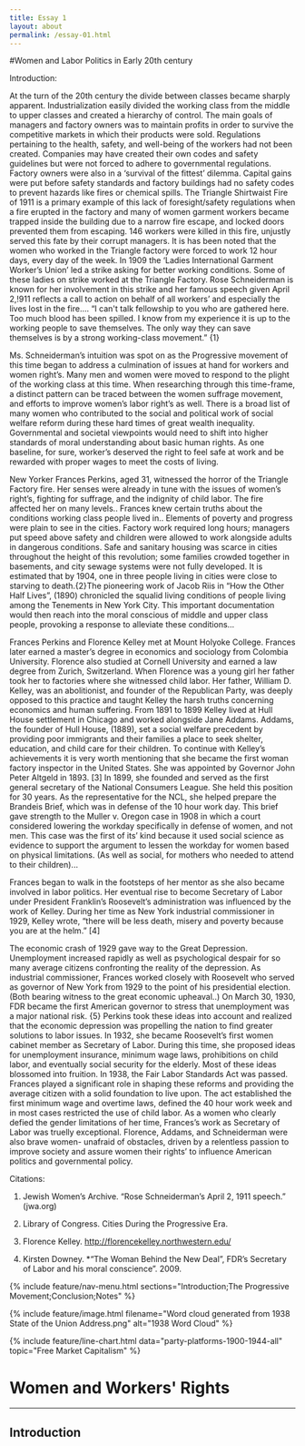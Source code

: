 ```yaml
---
title: Essay 1
layout: about
permalink: /essay-01.html
---
```

#Women and Labor Politics in Early 20th century

Introduction:
 
At the turn of the 20th century the divide between classes became sharply apparent.  Industrialization easily divided the working class from the middle to upper classes and created a hierarchy of control. The main goals of managers and factory owners was to maintain profits in order to survive the competitive markets in which their products were sold.  Regulations pertaining to the health, safety, and well-being of the workers had not been created.  Companies may have created their own codes and safety guidelines but were not forced to adhere to governmental regulations. Factory owners were also in a ‘survival of the fittest’ dilemma.  Capital gains were put before safety standards and factory buildings had no safety codes to prevent hazards like fires or chemical spills. The Triangle Shirtwaist Fire of 1911 is a primary example of this lack of foresight/safety regulations when a fire erupted in the factory and many of women garment workers became trapped inside the building due to a narrow fire escape, and locked doors prevented them from escaping.  146 workers were killed in this fire, unjustly served this fate by their corrupt managers.  It is has been noted that the women who worked in the Triangle factory were forced to work 12 hour days, every day of the week.  In 1909 the ‘Ladies International Garment Worker’s Union’ led a strike asking for better working conditions.  Some of these ladies on strike worked at the Triangle Factory.  Rose Schneiderman is known for her involvement in this strike and her famous speech given April 2,!911 reflects a call to action on behalf of all workers’ and especially the lives lost in the fire…. “I can't talk fellowship to you who are gathered here. Too much blood has been spilled. I know from my experience it is up to the working people to save themselves. The only way they can save themselves is by a strong working-class movement.” {1}  

Ms. Schneiderman’s intuition was spot on as the Progressive movement of this time began to address a culmination of issues at hand for workers and women right’s.  Many men and women were moved to respond to the plight of the working class at this time.  When researching through this time-frame, a distinct pattern can be traced between the women suffrage movement, and efforts to improve women’s labor right’s as well.  There is a broad list of many women who contributed to the social and political work of social welfare reform during these hard times of great wealth inequality.  Governmental and societal viewpoints would need to shift into higher standards of moral understanding about basic human rights.  As one baseline, for sure, worker’s deserved the right to feel safe at work and be rewarded with proper wages to meet the costs of living.  

New Yorker Frances Perkins, aged 31, witnessed the horror of the Triangle Factory fire. Her senses were already in tune with the issues of women’s right’s, fighting for suffrage, and the indignity of child labor.  The fire affected her on many levels.. Frances knew certain truths about the conditions working class people lived in.. Elements of poverty and progress were plain to see in the cities. Factory work required long hours; managers put speed above safety and children were allowed to work alongside adults in dangerous conditions. Safe and sanitary housing was scarce in cities throughout the height of this revolution; some families crowded together in basements, and city sewage systems were not fully developed. It is estimated that by 1904, one in three people living in cities were close to starving to death.{2}The pioneering work of Jacob Riis in “How the Other Half Lives”, (1890)  chronicled the squalid living conditions of people living among the Tenements in New York City.   This important documentation would then reach into the moral conscious of middle and upper class people, provoking a response to alleviate these conditions…

Frances Perkins and Florence Kelley met at Mount Holyoke College. Frances later earned a master’s degree in economics and sociology from Colombia University. Florence also studied at Cornell University and earned a law degree from Zurich, Switzerland.   When Florence was a young girl her father took her to factories where she witnessed child labor.  Her father, William D. Kelley, was an abolitionist, and founder of the Republican Party, was deeply opposed to this practice and taught Kelley the harsh truths concerning economics and human suffering. From 1891 to 1899 Kelley lived at Hull House settlement in Chicago and worked alongside Jane Addams.  Addams, the founder of Hull House, (1889), set a social welfare precedent by providing poor immigrants and their families a place to seek shelter, education, and child care for their children.  To continue with Kelley’s achievements it is very worth mentioning that she became the first woman factory inspector in the United States.  She was appointed by Governor John Peter Altgeld in 1893. [3] In 1899, she founded and served as the first general secretary of the National Consumers League.  She held this position for 30 years. As the representative for the NCL, she helped prepare the Brandeis Brief, which was in defense of the 10 hour work day.  This brief gave strength to the Muller v. Oregon case in 1908 in which a court considered lowering the workday specifically in defense of women, and not men.  This case was the first of its’ kind because it used social science as evidence to support the argument to lessen the workday for women based on physical limitations.  (As well as social, for mothers who needed to attend to their children)... 

Frances began to walk in the footsteps of her mentor as she also became involved in labor politics. Her eventual rise to become Secretary of Labor under President Franklin’s Roosevelt’s administration was influenced by the work of Kelley.  During her time as New York industrial commissioner in 1929, Kelley wrote, “there will be less death, misery and poverty because you are at the helm.” [4] 

The economic crash of 1929 gave way to the Great Depression.  Unemployment increased rapidly as well as psychological despair for so many average citizens confronting the reality of the depression.  As industrial commissioner, Frances worked closely with Roosevelt who served as governor of New York from 1929 to the point of his presidential election.  (Both bearing witness to the great economic upheaval..) On March 30, 1930, FDR became the first American governor to stress that unemployment was a major national risk. {5}  Perkins took these ideas into account and realized that the economic depression was propelling the nation to find greater solutions to labor issues.  In 1932, she became Roosevelt’s first women cabinet member as Secretary of Labor. During this time, she proposed ideas for unemployment insurance, minimum wage laws, prohibitions on child labor, and eventually social security for the elderly.  Most of these ideas blossomed into fruition.  In 1938, the Fair Labor Standards Act was passed.  Frances played a significant role in shaping these reforms and providing the average citizen with a solid foundation to live upon. The act established the first minimum wage and overtime laws, defined the 40 hour work week and in most cases restricted the use of child labor.  As a women who clearly defied the gender limitations of her time, Frances’s work as Secretary of Labor was truelly exceptional.  Florence, Addams, and Schneiderman were also brave women- unafraid of obstacles, driven by a relentless passion to improve society and assure women their rights’ to influence American politics and governmental policy. 


Citations:

1.  Jewish Women’s Archive. “Rose Schneiderman’s April 2, 1911 speech.” (jwa.org)

2.  Library of Congress.  Cities During the Progressive Era.

3.  Florence Kelley.  http://florencekelley.northwestern.edu/

4.  Kirsten Downey.  *“The Woman Behind the New Deal”, FDR’s Secretary of Labor and his moral conscience”. 2009.


  







{% include feature/nav-menu.html sections="Introduction;The Progressive Movement;Conclusion;Notes" %}

{% include feature/image.html filename="Word cloud generated from 1938 State of the Union Address.png" alt="1938 Word Cloud" %}

   

{% include feature/line-chart.html data="party-platforms-1900-1944-all" topic="Free Market Capitalism" %}

# Women and Workers' Rights
---
## Introduction






